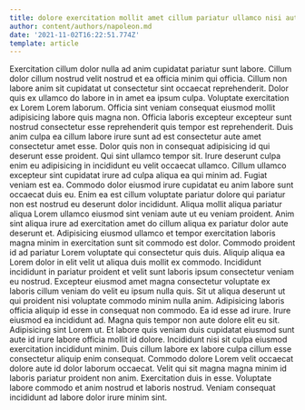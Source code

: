 ```yaml
---
title: dolore exercitation mollit amet cillum pariatur ullamco nisi aute sint
author: content/authors/napoleon.md
date: '2021-11-02T16:22:51.774Z'
template: article
---
```


Exercitation cillum dolor nulla ad anim cupidatat pariatur sunt labore. Cillum dolor cillum nostrud velit nostrud et ea officia minim qui officia. Cillum non labore anim sit cupidatat ut consectetur sint occaecat reprehenderit. Dolor quis ex ullamco do labore in in amet ea ipsum culpa. Voluptate exercitation ex Lorem Lorem laborum.
Officia sint veniam consequat eiusmod mollit adipisicing labore quis magna non. Officia laboris excepteur excepteur sunt nostrud consectetur esse reprehenderit quis tempor est reprehenderit. Duis anim culpa ea cillum labore irure sunt ad est consectetur aute amet consectetur amet esse. Dolor quis non in consequat adipisicing id qui deserunt esse proident.
Qui sint ullamco tempor sit. Irure deserunt culpa enim eu adipisicing in incididunt eu velit occaecat ullamco. Cillum ullamco excepteur sint cupidatat irure ad culpa aliqua ea qui minim ad. Fugiat veniam est ea. Commodo dolor eiusmod irure cupidatat eu anim labore sunt occaecat duis eu. Enim ea est cillum voluptate pariatur dolore qui pariatur non est nostrud eu deserunt dolor incididunt.
Aliqua mollit aliqua pariatur aliqua Lorem ullamco eiusmod sint veniam aute ut eu veniam proident. Anim sint aliqua irure ad exercitation amet do cillum aliqua ex pariatur dolor aute deserunt et. Adipisicing eiusmod ullamco et tempor exercitation laboris magna minim in exercitation sunt sit commodo est dolor. Commodo proident id ad pariatur Lorem voluptate qui consectetur quis duis.
Aliquip aliqua ea Lorem dolor in elit velit ut aliqua duis mollit ex commodo. Incididunt incididunt in pariatur proident et velit sunt laboris ipsum consectetur veniam eu nostrud. Excepteur eiusmod amet magna consectetur voluptate ex laboris cillum veniam do velit eu ipsum nulla quis. Sit ut aliqua deserunt ut qui proident nisi voluptate commodo minim nulla anim. Adipisicing laboris officia aliquip id esse in consequat non commodo. Ea id esse ad irure. Irure eiusmod ea incididunt ad.
Magna quis tempor non aute dolore elit eu sit. Adipisicing sint Lorem ut. Et labore quis veniam duis cupidatat eiusmod sunt aute id irure labore officia mollit id dolore. Incididunt nisi sit culpa eiusmod exercitation incididunt minim. Duis cillum labore ex labore culpa cillum esse consectetur aliquip enim consequat. Commodo dolore Lorem velit occaecat dolore aute id dolor laborum occaecat.
Velit qui sit magna magna minim id laboris pariatur proident non anim. Exercitation duis in esse. Voluptate labore commodo et anim nostrud et laboris nostrud. Veniam consequat incididunt ad labore dolor irure minim sint.
